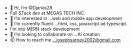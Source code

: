 - 👋 Hi, I’m @Djarias28
- Full STack dev at MEGAS TECH INC.
- 👀 I’m interested in ...web and mobile app development 
- 🌱 I’m currently fluent ...html, css, javascript ad typescipt.
- I'm into MERN stack development
- 💞️ I’m looking to collaborate on ...AI creation
- 📫 How to reach me ...josephsarpey2002@gmail.com

<!---
JosephSarpey/JosephSarpey is a ✨ special ✨ repository because its `README.md` (this file) appears on your GitHub profile.
You can click the Preview link to take a look at your changes.
--->
